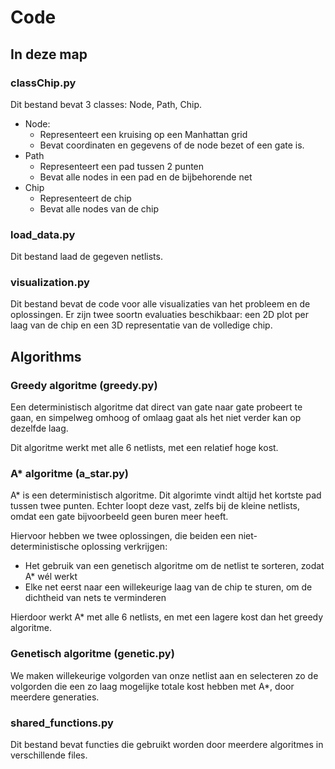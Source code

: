 # Code

## In deze map

### classChip.py

Dit bestand bevat 3 classes: Node, Path, Chip.

* Node:
    * Representeert een kruising op een Manhattan grid
    * Bevat coordinaten en gegevens of de node bezet of een gate is.
* Path
    * Representeert een pad tussen 2 punten
    * Bevat alle nodes in een pad en de bijbehorende net
* Chip
    * Representeert de chip
    * Bevat alle nodes van de chip

### load_data.py

Dit bestand laad de gegeven netlists.

### visualization.py

Dit bestand bevat de code voor alle visualizaties van het probleem en de oplossingen. Er zijn twee soortn evaluaties beschikbaar: een 2D plot per laag van de chip en een 3D representatie van de volledige chip. 

## Algorithms

### Greedy algoritme (greedy.py)

Een deterministisch algoritme dat direct van gate naar gate probeert te gaan, en simpelweg omhoog of omlaag gaat als het niet verder kan op dezelfde laag. 

Dit algoritme werkt met alle 6 netlists, met een relatief hoge kost.

### A* algoritme (a_star.py)

A* is een deterministisch algoritme. Dit algorimte vindt altijd het kortste pad tussen twee punten. 
Echter loopt deze vast, zelfs bij de kleine netlists, omdat een gate bijvoorbeeld geen buren meer heeft.

Hiervoor hebben we twee oplossingen, die beiden een niet-deterministische oplossing verkrijgen:
* Het gebruik van een genetisch algoritme om de netlist te sorteren, zodat A* wél werkt
* Elke net eerst naar een willekeurige laag van de chip te sturen, om de dichtheid van nets te verminderen

Hierdoor werkt A* met alle 6 netlists, en met een lagere kost dan het greedy algoritme.


### Genetisch algoritme (genetic.py)

We maken willekeurige volgorden van onze netlist aan en selecteren zo de volgorden die een zo laag mogelijke totale kost hebben met A*, door meerdere generaties.


### shared_functions.py

Dit bestand bevat functies die gebruikt worden door meerdere algoritmes in verschillende files. 



